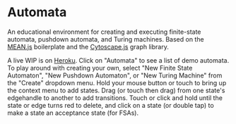 # Automata
An educational environment for creating and executing finite-state automata, pushdown automata, and Turing machines. Based on the [MEAN.js](http://www.meanjs.org) boilerplate and the [Cytoscape.js](http://js.cytoscape.org/) graph library.

A live WIP is on [Heroku](https://tmfsa.herokuapp.com/). Click on "Automata" to see a list of demo automata. To play around with creating your own, select "New Finite State Automaton",  "New Pushdown Automaton", or "New Turing Machine" from the "Create" dropdown menu. Hold your mouse button or touch to bring up the context menu to add states. Drag (or touch then drag) from one state's edgehandle to another to add transitions. Touch or click and hold until the state or edge turns red to delete, and click on a state (or double tap) to make a state an acceptance state (for FSAs).

